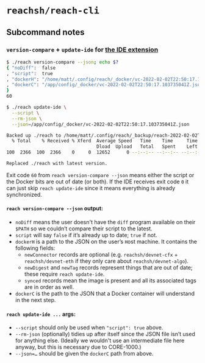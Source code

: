 # `reachsh/reach-cli`

## Subcommand notes

### `version-compare` + `update-ide` for [the IDE extension](../../vsce)

```bash
$ ./reach version-compare --json; echo $?
{ "noDiff":  false
, "script":  true
, "dockerH": "/home/matt/.config/reach/_docker/vc-2022-02-02T22:50:17.103735041Z.json"
, "dockerC": "/app/config/_docker/vc-2022-02-02T22:50:17.103735041Z.json"
}
60

$ ./reach update-ide \
  --script \
  --rm-json \
  --json=/app/config/_docker/vc-2022-02-02T22:50:17.103735041Z.json

Backed up ./reach to /home/matt/.config/reach/_backup/reach-2022-02-02T22:51:06.225758021Z.
  % Total    % Received % Xferd  Average Speed   Time    Time     Time  Current
                                 Dload  Upload   Total   Spent    Left  Speed
100  2366  100  2366    0     0  12652      0 --:--:-- --:--:-- --:--:-- 12652

Replaced ./reach with latest version.
```

Exit code `60` from `reach version-compare --json` means either the script or the Docker bits are out of date (or both).
If the IDE receives exit code `0` it can just skip `reach update-ide` since it means everything is already synchronized.

#### `reach version-compare --json` output:
- `noDiff` means the user doesn't have the `diff` program available on their `$PATH` so we couldn’t compare their script to the latest.
- `script` will say `false` if it’s already up to date; `true` if not.
- `dockerH` is a path to the JSON on the user’s `H`ost machine.
  It contains the following fields:
  - `newConnector` records are optional (e.g. `reachsh/devnet-cfx` + `reachsh/devnet-eth` if they only care about `reachsh/devnet-algo`).
  - `newDigest` and `newTag` records represent things that are out of date; these require `reach update-ide`.
  - `synced` records mean the image is present and all its associated tags are in order as well.
- `dockerC` is the path to the JSON that a Docker `C`ontainer will understand in the next step.

#### `reach update-ide ...` args:
- `--script` should only be used when `"script": true` above.
- `--rm-json` (optionally) tidies up after itself since the JSON file isn’t used for anything else.
  (Ideally we wouldn't use an intermediate file here anyway, but this is necessary due to CORE-1000.)
- `--json=…` should be given the `dockerC` path from above.
